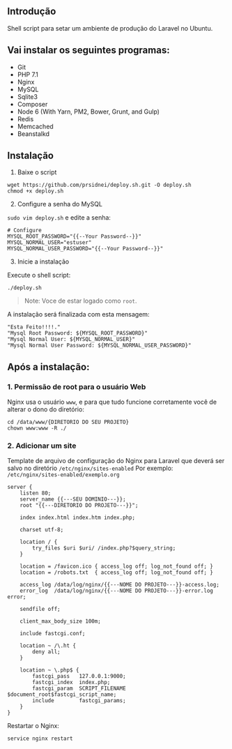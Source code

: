 ## Introdução

Shell script para setar um ambiente de produção do Laravel no Ubuntu.

## Vai instalar os seguintes programas:

* Git
* PHP 7.1
* Nginx
* MySQL
* Sqlite3
* Composer
* Node 6 (With Yarn, PM2, Bower, Grunt, and Gulp)
* Redis
* Memcached
* Beanstalkd

## Instalação

1) Baixe o script

```
wget https://github.com/prsidnei/deploy.sh.git -O deploy.sh
chmod +x deploy.sh
```
2) Configure a senha do MySQL

`sudo vim deploy.sh` e edite a senha:

```
# Configure
MYSQL_ROOT_PASSWORD="{{--Your Password--}}"
MYSQL_NORMAL_USER="estuser"
MYSQL_NORMAL_USER_PASSWORD="{{--Your Password--}}"
```

3) Inicie a instalação

Execute o shell script:

```
./deploy.sh
```

> Note: Voce de estar logado como `root`.

A instalação será finalizada com esta mensagem:

```
"Esta Feito!!!!."
"Mysql Root Password: ${MYSQL_ROOT_PASSWORD}"
"Mysql Normal User: ${MYSQL_NORMAL_USER}"
"Mysql Normal User Password: ${MYSQL_NORMAL_USER_PASSWORD}"
```

## Após a instalação:

### 1. Permissão de root para o usuário Web

Nginx usa o usuário `www`, e para que tudo funcione corretamente você de alterar o dono do diretório:

```
cd /data/www/{DIRETORIO DO SEU PROJETO}
chown www:www -R ./
```
### 2. Adicionar um site

Template de arquivo de configuração do Nginx para Laravel que deverá ser salvo no diretório `/etc/nginx/sites-enabled`
Por exemplo: `/etc/nginx/sites-enabled/exemplo.org`

```
server {
    listen 80;
    server_name {{---SEU DOMINIO---}};
    root "{{---DIRETORIO DO PROJETO---}}";

    index index.html index.htm index.php;

    charset utf-8;

    location / {
        try_files $uri $uri/ /index.php?$query_string;
    }

    location = /favicon.ico { access_log off; log_not_found off; }
    location = /robots.txt  { access_log off; log_not_found off; }

    access_log /data/log/nginx/{{---NOME DO PROJETO---}}-access.log;
    error_log  /data/log/nginx/{{---NOME DO PROJETO---}}-error.log error;

    sendfile off;

    client_max_body_size 100m;

    include fastcgi.conf;

    location ~ /\.ht {
        deny all;
    }

    location ~ \.php$ {
        fastcgi_pass   127.0.0.1:9000;
        fastcgi_index  index.php;
        fastcgi_param  SCRIPT_FILENAME  $document_root$fastcgi_script_name;
        include        fastcgi_params;
    }
}
```
Restartar o Nginx:

```
service nginx restart
```
